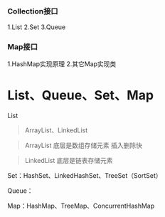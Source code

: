 ### Collection接口
1.List
2.Set
3.Queue

### Map接口
1.HashMap实现原理
2.其它Map实现类

# List、Queue、Set、Map

List
> ArrayList、LinkedList

> ArrayList 底层是数组存储元素  插入删除快

> LinkedList 底层是链表存储元素  

Set：HashSet、LinkedHashSet、TreeSet（SortSet）

Queue：

Map：HashMap、TreeMap、ConcurrentHashMap


